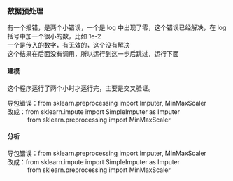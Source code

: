
### 数据预处理 
有一个报错，是两个小错误，一个是 log 中出现了零，这个错误已经解决，在 log 括号中加一个很小的数，比如 1e-2  
一个是传入的数字，有无效的，这个没有解决  
这个结果在后面没有调用，所以运行到这一步后跳过，运行下面  


#### 建模
这个程序运行了两个小时才运行完，主要是交叉验证。  

导包错误：from sklearn.preprocessing import Imputer, MinMaxScaler  
改成：from sklearn.impute import SimpleImputer as Imputer  
&emsp;&emsp;&emsp;  from sklearn.preprocessing import MinMaxScaler  


#### 分析
导包错误：from sklearn.preprocessing import Imputer, MinMaxScaler  
改成：from sklearn.impute import SimpleImputer as Imputer  
&emsp;&emsp;&emsp;  from sklearn.preprocessing import MinMaxScaler  


